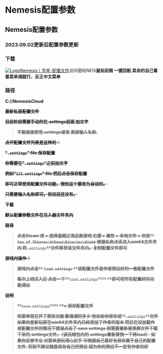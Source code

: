 # Nemesis配置参数

## Nemesis配置参数

### 2023.09.02更新后配置参数更新 <a href="#id-2023.09.02-geng-xin-hou-pei-zhi-can-shu-geng-xin" id="id-2023.09.02-geng-xin-hou-pei-zhi-can-shu-geng-xin"></a>

### 下载 <a href="#xia-zai" id="xia-zai"></a>

[![Logo](https://assets.woozooo.com/assets/favicon.ico)Nemesis丨克星-配置文件](https://hzmod.lanzoub.com/b02fg9vhg)访问密码NEIS**鼠标前侧 一键回船 其余的自己看着菜单调就行，反正中文菜单**

### **路径** <a href="#lu-jing" id="lu-jing"></a>

**C://NemesisCloud**

~~**最新私版配置文件**~~

~~**目前阶段需要手动的在.settings前面 加文字**~~

> ~~**不能直接使用.settings或者 直接输入名称.**~~

~~**点开配置文件列表是这样的：**~~

~~**"****`.settings`****" file 保存配置**~~

~~**你需要在"****`.settings`****"之前加文字**~~

~~**例如"****`123.settings`****" file 然后点击保存配置**~~

~~**即可正常使用配置文件功能，很快这个要改为自动的。**~~

~~**只需要输入名称即可。但目前还没有。**~~

~~**下载**~~

~~**默认配置参数文件在注入器文件夹内**~~

~~**路径**~~

> ~~**点击Steam 库 > 选择盗贼之海这款游戏 右键 > 属性 > 本地文件 > 浏览**** ****`Sea of Thieves\Athena\Binaries\Win64`**** ****根据名称点击进入win64文件夹内 将****`.settings`****文件移至该文件夹内。复制配置文件即可**~~

~~**游戏内操作：**~~

> ~~**游戏内点击**** ****`load settings`**** ****该配置文件是作者预设好的一套配置文件**~~
>
> ~~**每次上线注入后 点击一下****`load settings`**** ****即可将所有配置好的功能调出**~~

~~**说明**~~

> ~~**`save settings`**** ****= 保存配置文件**~~
>
> ~~**你菜单现在开了那些功能 数值调的多少 他会给你保存成****`.settings`****文件 如果你是新玩家在win64文件夹内已经添加了作者的版本 然后在没加载作者配置文件的情况下错误点击了 save settings 则需要重新替换群文件下载下来的.settings文件。（该压缩包内的.settings重新替换一下再load） 如果你足够专业 对菜单游玩得心应手 可根据自己喜好去保存属于自己的配置文件. 否则不建议随意保存自己的预设 因为你的预设不一定有作者的好**~~
